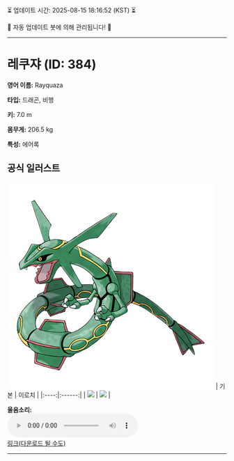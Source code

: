 
⏳ 업데이트 시간: 2025-08-15 18:16:52 (KST) ⏳

🤖 자동 업데이트 봇에 의해 관리됩니다! 🤖

---

# 레쿠쟈 (ID: 384)
**영어 이름:** Rayquaza

**타입:** 드래곤, 비행

**키:** 7.0 m

**몸무게:** 206.5 kg

**특성:** 에어록

## 공식 일러스트
![](https://raw.githubusercontent.com/PokeAPI/sprites/master/sprites/pokemon/other/official-artwork/384.png)
| 기본 | 이로치 |
|:----:|:------:|
| <img src="http://play.pokemonshowdown.com/sprites/ani/rayquaza.gif" width="200"> | <img src="http://play.pokemonshowdown.com/sprites/ani-shiny/rayquaza.gif" width="200"> |

**울음소리:**<br><audio controls src="https://raw.githubusercontent.com/PokeAPI/cries/main/cries/pokemon/latest/384.ogg"></audio><br> [링크(다운로드 될 수도)](https://raw.githubusercontent.com/PokeAPI/cries/main/cries/pokemon/latest/384.ogg)


---

